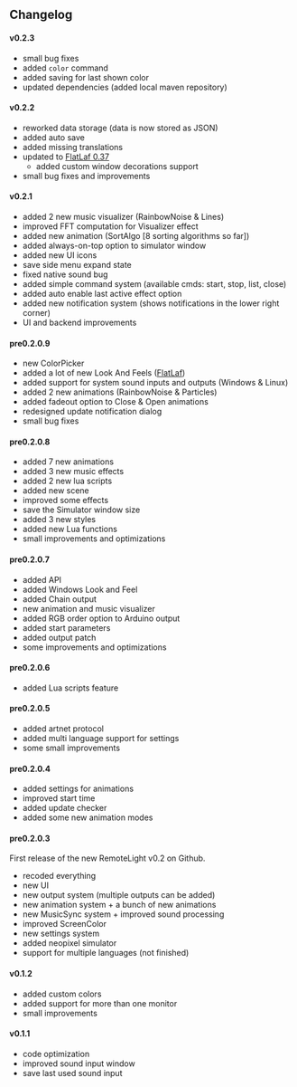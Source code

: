 ## Changelog
#### v0.2.3
- small bug fixes
- added `color` command
- added saving for last shown color
- updated dependencies (added local maven repository)

#### v0.2.2
- reworked data storage (data is now stored as JSON)
- added auto save
- added missing translations
- updated to [FlatLaf 0.37](https://github.com/JFormDesigner/FlatLaf/releases/tag/0.37)
  - added custom window decorations support
- small bug fixes and improvements

#### v0.2.1
- added 2 new music visualizer (RainbowNoise & Lines)
- improved FFT computation for Visualizer effect
- added new animation (SortAlgo [8 sorting algorithms so far])
- added always-on-top option to simulator window
- added new UI icons
- save side menu expand state
- fixed native sound bug
- added simple command system (available cmds: start, stop, list, close)
- added auto enable last active effect option
- added new notification system (shows notifications in the lower right corner)
- UI and backend improvements

#### pre0.2.0.9
- new ColorPicker
- added a lot of new Look And Feels ([FlatLaf](https://github.com/JFormDesigner/FlatLaf))
- added support for system sound inputs and outputs (Windows & Linux)
- added 2 new animations (RainbowNoise & Particles)
- added fadeout option to Close & Open animations
- redesigned update notification dialog
- small bug fixes

#### pre0.2.0.8
- added 7 new animations
- added 3 new music effects
- added 2 new lua scripts
- added new scene
- improved some effects
- save the Simulator window size
- added 3 new styles
- added new Lua functions
- small improvements and optimizations

#### pre0.2.0.7
- added API
- added Windows Look and Feel
- added Chain output
- new animation and music visualizer
- added RGB order option to Arduino output
- added start parameters
- added output patch
- some improvements and optimizations

#### pre0.2.0.6
- added Lua scripts feature

#### pre0.2.0.5
- added artnet protocol
- added multi language support for settings
- some small improvements

#### pre0.2.0.4
- added settings for animations
- improved start time
- added update checker
- added some new animation modes

#### pre0.2.0.3
First release of the new RemoteLight v0.2 on Github.
- recoded everything
- new UI
- new output system (multiple outputs can be added)
- new animation system + a bunch of new animations
- new MusicSync system + improved sound processing
- improved ScreenColor
- new settings system
- added neopixel simulator
- support for multiple languages (not finished)

#### v0.1.2
- added custom colors
- added support for more than one monitor
- small improvements

#### v0.1.1
- code optimization
- improved sound input window
- save last used sound input